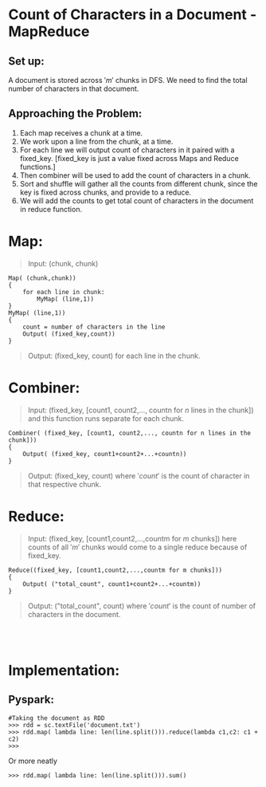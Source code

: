 # **Count of Characters in a Document - MapReduce**

## Set up:
A document is stored across $'m'$ chunks in DFS. We need to find the total number of characters in that document.

## Approaching the Problem:
1. Each map receives a chunk at a time.
2. We work upon a line from the chunk, at a time.
3. For each line we will output count of characters in it paired with a fixed_key. [fixed_key is just a value fixed across Maps and Reduce functions.]
4. Then combiner will be used to add the count of characters in a chunk.
5. Sort and shuffle will gather all the counts from different chunk, since the key is fixed across chunks, and provide to a reduce.
6. We will add the counts to get total count of characters in the document in reduce function.
# Map:
>Input: (chunk, chunk)
```
Map( (chunk,chunk))
{
    for each line in chunk:
        MyMap( (line,1))
}
MyMap( (line,1))
{
    count = number of characters in the line
    Output( (fixed_key,count))
}
```
>Output: (fixed_key, count) for each line in the chunk.
# Combiner:
>Input: (fixed_key, [count1, count2,..., countn for $n$ lines in the chunk]) and this function runs separate for each chunk.
```
Combiner( (fixed_key, [count1, count2,..., countn for n lines in the chunk]))
{
    Output( (fixed_key, count1+count2+...+countn))
}
```
>Output: (fixed_key, count) where $'count'$ is the count of character in that respective chunk.
# Reduce:
>Input: (fixed_key, [count1,count2,...,countm for $m$ chunks]) here counts of all $'m'$ chunks would come to a single reduce because of fixed_key.
```
Reduce((fixed_key, [count1,count2,...,countm for m chunks]))
{
    Output( ("total_count", count1+count2+...+countm))
}
```

>Output: ("total_count", count) where $'count'$ is the count of number of characters in the document.

<br><br>

# Implementation:

## Pyspark:
```
#Taking the document as RDD
>>> rdd = sc.textFile('document.txt')
>>> rdd.map( lambda line: len(line.split())).reduce(lambda c1,c2: c1 + c2)
>>>
```
Or more neatly
```
>>> rdd.map( lambda line: len(line.split())).sum()
```